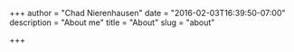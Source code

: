 +++
author = "Chad Nierenhausen"
date = "2016-02-03T16:39:50-07:00"
description = "About me"
title = "About"
slug = "about"

+++
